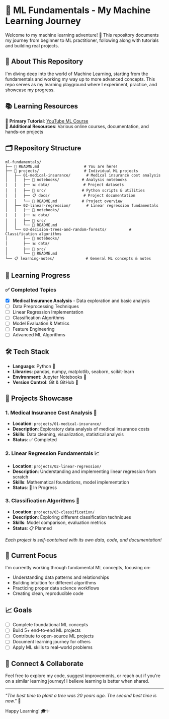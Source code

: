 # 🤖 ML Fundamentals - My Machine Learning Journey

Welcome to my machine learning adventure! 🚀 This repository documents my journey from beginner to ML practitioner, following along with tutorials and building real projects.

## 🎯 About This Repository

I'm diving deep into the world of Machine Learning, starting from the fundamentals and working my way up to more advanced concepts. This repo serves as my learning playground where I experiment, practice, and showcase my progress.

## 📚 Learning Resources

🎥 **Primary Tutorial**: [YouTube ML Course](https://www.youtube.com/watch?v=hDKCxebp88A)  
📖 **Additional Resources**: Various online courses, documentation, and hands-on projects

## 🗂️ Repository Structure

```
ml-fundamentals/
├── 📖 README.md                    # You are here!
├── 🤖 projects/                    # Individual ML projects
│   ├── 01-medical-insurance/       # Medical insurance cost analysis
│   │   ├── 📓 notebooks/          # Analysis notebooks
│   │   ├── 📊 data/               # Project datasets
│   │   ├── 🐍 src/                # Python scripts & utilities
│   │   ├── 📋 docs/               # Project documentation
│   │   └── 📖 README.md           # Project overview
│   ├── 02-linear-regression/       # Linear regression fundamentals
│   │   ├── 📓 notebooks/
│   │   ├── 📊 data/
│   │   ├── 🐍 src/
│   │   └── 📖 README.md
│   └── 03-decision-trees-and-random-forests/          # Classification algorithms
│       ├── 📓 notebooks/
│       ├── 📊 data/
│       ├── 🐍 src/
│       └── 📖 README.md
└── 📋 learning-notes/              # General ML concepts & notes
```

## 🎯 Learning Progress

### ✅ Completed Topics
- [x] **Medical Insurance Analysis** - Data exploration and basic analysis
- [ ] Data Preprocessing Techniques
- [ ] Linear Regression Implementation
- [ ] Classification Algorithms
- [ ] Model Evaluation & Metrics
- [ ] Feature Engineering
- [ ] Advanced ML Algorithms

## 🛠️ Tech Stack

- **Language**: Python 🐍
- **Libraries**: pandas, numpy, matplotlib, seaborn, scikit-learn
- **Environment**: Jupyter Notebooks 📓
- **Version Control**: Git & GitHub 🔄

## 🎨 Projects Showcase

### 1. Medical Insurance Cost Analysis 🏥
- **Location**: `projects/01-medical-insurance/`
- **Description**: Exploratory data analysis of medical insurance costs
- **Skills**: Data cleaning, visualization, statistical analysis
- **Status**: ✅ Completed

### 2. Linear Regression Fundamentals 📈
- **Location**: `projects/02-linear-regression/`
- **Description**: Understanding and implementing linear regression from scratch
- **Skills**: Mathematical foundations, model implementation
- **Status**: 🚧 In Progress

### 3. Classification Algorithms 🎯
- **Location**: `projects/03-classification/`
- **Description**: Exploring different classification techniques
- **Skills**: Model comparison, evaluation metrics
- **Status**: 📋 Planned

*Each project is self-contained with its own data, code, and documentation!*

## 🌱 Current Focus

I'm currently working through fundamental ML concepts, focusing on:
- Understanding data patterns and relationships
- Building intuition for different algorithms
- Practicing proper data science workflows
- Creating clean, reproducible code

## 📈 Goals

- [ ] Complete foundational ML concepts
- [ ] Build 5+ end-to-end ML projects
- [ ] Contribute to open-source ML projects
- [ ] Document learning journey for others
- [ ] Apply ML skills to real-world problems

## 🤝 Connect & Collaborate

Feel free to explore my code, suggest improvements, or reach out if you're on a similar learning journey! I believe learning is better when shared. 

---

*"The best time to plant a tree was 20 years ago. The second best time is now."* 🌳

Happy Learning! 🎓✨